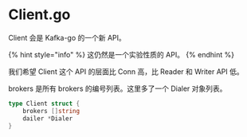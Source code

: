 # Client.go

Client 会是 Kafka-go 的一个新 API。

{% hint style="info" %}
这仍然是一个实验性质的 API。
{% endhint %}

我们希望 Client 这个 API 的层面比 Conn 高，比 Reader 和 Writer API 低。

brokers 是所有 brokers 的编号列表。这里多了一个 Dialer 对象列表。

```go
type Client struct {
    brokers []string
    dailer *Dialer
}
```

